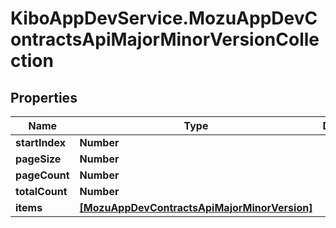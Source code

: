 # KiboAppDevService.MozuAppDevContractsApiMajorMinorVersionCollection

## Properties

Name | Type | Description | Notes
------------ | ------------- | ------------- | -------------
**startIndex** | **Number** |  | [optional] 
**pageSize** | **Number** |  | [optional] 
**pageCount** | **Number** |  | [optional] 
**totalCount** | **Number** |  | [optional] 
**items** | [**[MozuAppDevContractsApiMajorMinorVersion]**](MozuAppDevContractsApiMajorMinorVersion.md) |  | [optional] 


